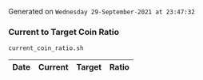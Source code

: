 Generated on `Wednesday 29-September-2021 at 23:47:32`

### Current to Target Coin Ratio
`current_coin_ratio.sh`

Date|Current|Target|Ratio
---|---|---|---
